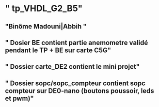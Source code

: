 # " tp_VHDL_G2_B5"


## "Binôme Madouni|Abbih "


## " Dosier BE contient partie anemometre validé pendant le TP + BE sur carte C5G"


## " Dossier carte_DE2 contient le mini projet"


## " Dossier sopc/sopc_compteur contient sopc compteur sur DE0-nano (boutons poussoir, leds et pwm)"
